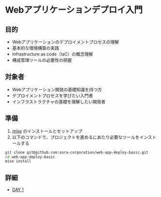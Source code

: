 # Webアプリケーションデプロイ入門

## 目的

- Webアプリケーションのデプロイメントプロセスの理解
- 基本的な環境構築の実践
- Infrastructure as code（IaC）の概念理解
- 構成管理ツールの必要性の把握

## 対象者

- Webアプリケーション開発の基礎知識を持つ方
- デプロイメントプロセスを学びたい入門者
- インフラストラクチャの基礎を理解したい開発者

## 準備

1. [mise](https://github.com/jdx/mise) のインストールとセットアップ
1. 以下のコマンドで、プロジェクトを進めるにあたり必要なツールをインストールする

```bash
git clone git@github.com:sora-corporation/web-app-deploy-basic.git
cd web-app-deploy-basic
mise install
```

## 詳細

- [DAY 1](./01_static/README.md)